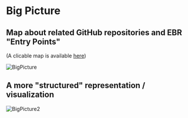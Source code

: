 Big Picture
==

Map about related GitHub repositories and EBR "Entry Points"
-
(A clicable map is available <a href="http://hubject.net/iPlumb3r/GitHub/BigPicture.html">here</a>)

![BigPicture](https://github.com/iPlumb3r/BigPicture/blob/master/Images/BigPicture_2020-04-01.png)


A more "structured" representation / visualization
-

![BigPicture2](https://github.com/iPlumb3r/BigPicture/blob/master/Images/BigPicture2_2020-04-02.png)
